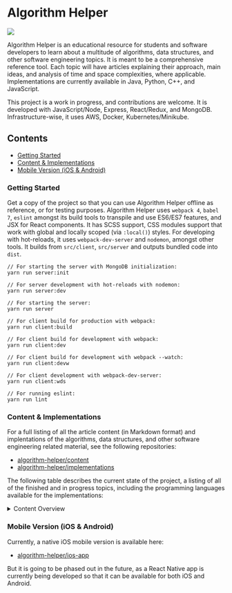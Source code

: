 # Algorithm Helper

<img src="https://circleci.com/gh/algorithm-helper/algorithm-helper/tree/master.svg?style=shield&circle-token=:circle-token">

Algorithm Helper is an educational resource for students and software developers to learn about
a multitude of algorithms, data structures, and other software engineering topics. It is meant to
be a comprehensive reference tool. Each topic will have articles explaining their approach, main
ideas, and analysis of time and space complexities, where applicable. Implementations are currently
available in Java, Python, C++, and JavaScript.

This project is a work in progress, and contributions are welcome. It is developed with
JavaScript/Node, Express, React/Redux, and MongoDB. Infrastructure-wise, it uses AWS, Docker,
Kubernetes/Minikube.

## Contents

- [Getting Started](#getting-started)
- [Content & Implementations](#content--implementations)
- [Mobile Version (iOS & Android)](#mobile-version-ios--android)

### Getting Started

Get a copy of the project so that you can use Algorithm Helper offline as reference, or for testing
purposes. Algorithm Helper uses `webpack 4`, `babel 7`, `eslint` amongst its build tools to
transpile and use ES6/ES7 features, and JSX for React components. It has SCSS support, CSS modules
support that work with global and locally scoped (via `:local()`) styles. For developing with
hot-reloads, it uses `webpack-dev-server` and `nodemon`, amongst other tools. It builds from
`src/client`, `src/server` and outputs bundled code into `dist`.

```
// For starting the server with MongoDB initialization:
yarn run server:init

// For server development with hot-reloads with nodemon:
yarn run server:dev

// For starting the server:
yarn run server

// For client build for production with webpack:
yarn run client:build

// For client build for development with webpack:
yarn run client:dev

// For client build for development with webpack --watch:
yarn run client:devw

// For client development with webpack-dev-server:
yarn run client:wds

// For running eslint:
yarn run lint
```

### Content & Implementations

For a full listing of all the article content (in Markdown format) and implentations of the
algorithms, data structures, and other software engineering related material, see the following
repositories:
- [algorithm-helper/content](https://github.com/algorithm-helper/content)
- [algorithm-helper/implementations](https://github.com/algorithm-helper/implementations)

The following table describes the current state of the project, a listing of all of the finished
and in progress topics, including the programming languages available for the implementations:

<details>
  <summary>Content Overview</summary>
  <table>
    <tr>
      <th>Category</th>
      <th>Subcategory</th>
      <th>Topic</th>
      <th>Current State</th>
      <th>Languages Available</th>
    </tr>
    <tr>
      <td>Data Structures</td>
      <td>Lists</td>
      <td>Introduction</td>
      <td>Complete</td>
      <td>n/a</td>
    </tr>
    <tr>
      <td>Data Structures</td>
      <td>Lists</td>
      <td>Linked List</td>
      <td>Complete</td>
      <td>Java</td>
    </tr>
    <tr>
      <td>Data Structures</td>
      <td>Lists</td>
      <td>Double Ended Linked List</td>
      <td>Complete</td>
      <td>Java</td>
    </tr>
    <tr>
      <td>Data Structures</td>
      <td>Lists</td>
      <td>Dynamic Array</td>
      <td>Complete</td>
      <td>Java</td>
    </tr>
    <tr>
      <td>Data Structures</td>
      <td>Lists</td>
      <td>Stack</td>
      <td>Complete</td>
      <td>Java</td>
    </tr>
    <tr>
      <td>Data Structures</td>
      <td>Lists</td>
      <td>Queue</td>
      <td>Complete</td>
      <td>Java</td>
    </tr>
    <tr>
      <td>Data Structures</td>
      <td>Lists</td>
      <td>Double Ended Queue</td>
      <td>Complete</td>
      <td>Java</td>
    </tr>
    <tr>
      <td>Data Structures</td>
      <td>Lists</td>
      <td>Time and Space Complexity Comparison</td>
      <td>Complete</td>
      <td>n/a</td>
    </tr>
    <tr>
      <td>Data Structures</td>
      <td>Trees</td>
      <td>Introduction</td>
      <td>Complete</td>
      <td>n/a</td>
    </tr>
    <tr>
      <td>Data Structures</td>
      <td>Trees</td>
      <td>Map / Symbol Table</td>
      <td>Complete</td>
      <td>Java</td>
    </tr>
    <tr>
      <td>Data Structures</td>
      <td>Trees</td>
      <td>Set</td>
      <td>Complete</td>
      <td>Java</td>
    </tr>
    <tr>
      <td>Data Structures</td>
      <td>Trees</td>
      <td>Binary Search Tree</td>
      <td>Complete</td>
      <td>Java</td>
    </tr>
    <tr>
      <td>Data Structures</td>
      <td>Trees</td>
      <td>Balanced Binary Search Tree</td>
      <td>Complete</td>
      <td>n/a</td>
    </tr>
    <tr>
      <td>Data Structures</td>
      <td>Trees</td>
      <td>2-3 Tree</td>
      <td>Complete</td>
      <td>n/a</td>
    </tr>
    <tr>
      <td>Data Structures</td>
      <td>Trees</td>
      <td>Red-Black Tree</td>
      <td>Complete</td>
      <td>Java</td>
    </tr>
    <tr>
      <td>Data Structures</td>
      <td>Trees</td>
      <td>AVL Tree</td>
      <td>Complete</td>
      <td>Java</td>
    </tr>
    <tr>
      <td>Data Structures</td>
      <td>Trees</td>
      <td>Heap</td>
      <td>Complete</td>
      <td>Java</td>
    </tr>
    <tr>
      <td>Data Structures</td>
      <td>Trees</td>
      <td>Priority Queue</td>
      <td>Complete</td>
      <td>Java</td>
    </tr>
    <tr>
      <td>Data Structures</td>
      <td>Trees</td>
      <td>Union Find / Disjoint Set</td>
      <td>Complete</td>
      <td>Java</td>
    </tr>
    <tr>
      <td>Data Structures</td>
      <td>Trees</td>
      <td>B-Tree</td>
      <td>In Progress</td>
      <td>n/a</td>
    </tr>
    <tr>
      <td>Data Structures</td>
      <td>Trees</td>
      <td>Fibonacci Heap</td>
      <td>In Progress</td>
      <td>n/a</td>
    </tr>
    <tr>
      <td>Data Structures</td>
      <td>Trees</td>
      <td>Van Emde Boas Tree</td>
      <td>In Progress</td>
      <td>n/a</td>
    </tr>
    <tr>
      <td>Data Structures</td>
      <td>Trees</td>
      <td>Time and Space Complexity Comparison</td>
      <td>Complete</td>
      <td>n/a</td>
    </tr>
    <tr>
      <td>Data Structures</td>
      <td>Hashing</td>
      <td>Introduction</td>
      <td>Complete</td>
      <td>n/a</td>
    </tr>
    <tr>
      <td>Data Structures</td>
      <td>Hashing</td>
      <td>Hash Function</td>
      <td>Complete</td>
      <td>n/a</td>
    </tr>
    <tr>
      <td>Data Structures</td>
      <td>Hashing</td>
      <td>Collision Resolution</td>
      <td>Complete</td>
      <td>n/a</td>
    </tr>
    <tr>
      <td>Data Structures</td>
      <td>Hashing</td>
      <td>Simple Uniform Hashing Assumpption</td>
      <td>Complete</td>
      <td>n/a</td>
    </tr>
    <tr>
      <td>Data Structures</td>
      <td>Hashing</td>
      <td>Hash Map</td>
      <td>Complete</td>
      <td>Java</td>
    </tr>
    <tr>
      <td>Data Structures</td>
      <td>Hashing</td>
      <td>Hash Set</td>
      <td>Complete</td>
      <td>Java</td>
    </tr>
    <tr>
      <td>Data Structures</td>
      <td>Hashing</td>
      <td>Time and Space Complexity Comparison</td>
      <td>Complete</td>
      <td>n/a</td>
    </tr>
    <tr>
      <td>Data Structures</td>
      <td>Probabilistic</td>
      <td>Introduction</td>
      <td>In Progress</td>
      <td>n/a</td>
    </tr>
    <tr>
      <td>Data Structures</td>
      <td>Probabilistic</td>
      <td>Skip List</td>
      <td>In Progress</td>
      <td>n/a</td>
    </tr>
    <tr>
      <td>Data Structures</td>
      <td>Probabilistic</td>
      <td>Bloom Filter</td>
      <td>In Progress</td>
      <td>n/a</td>
    </tr>
    <tr>
      <td>Data Structures</td>
      <td>Probabilistic</td>
      <td>Count Min Sketch</td>
      <td>In Progress</td>
      <td>n/a</td>
    </tr>
    <tr>
      <td>Data Structures</td>
      <td>Probabilistic</td>
      <td>Random Binary Tree</td>
      <td>In Progress</td>
      <td>n/a</td>
    </tr>
    <tr>
      <td>Data Structures</td>
      <td>Probabilistic</td>
      <td>Treap</td>
      <td>In Progress</td>
      <td>n/a</td>
    </tr>
    <tr>
      <td>Data Structures</td>
      <td>Probabilistic</td>
      <td>Time and Space Complexity Comparison</td>
      <td>In Progress</td>
      <td>n/a</td>
    </tr>
    <tr>
      <td>Data Structures</td>
      <td>Multidimensional</td>
      <td>Introduction</td>
      <td>In Progress</td>
      <td>n/a</td>
    </tr>
    <tr>
      <td>Data Structures</td>
      <td>Multidimensional</td>
      <td>Range Searching</td>
      <td>In Progress</td>
      <td>n/a</td>
    </tr>
    <tr>
      <td>Data Structures</td>
      <td>Multidimensional</td>
      <td>Quad Tree</td>
      <td>In Progress</td>
      <td>n/a</td>
    </tr>
    <tr>
      <td>Data Structures</td>
      <td>Multidimensional</td>
      <td>k-d Tree</td>
      <td>In Progress</td>
      <td>n/a</td>
    </tr>
    <tr>
      <td>Data Structures</td>
      <td>Multidimensional</td>
      <td>Range Tree</td>
      <td>In Progress</td>
      <td>n/a</td>
    </tr>
    <tr>
      <td>Data Structures</td>
      <td>Multidimensional</td>
      <td>Time and Space Complexity Comparison</td>
      <td>In Progress</td>
      <td>n/a</td>
    </tr>
    <tr>
      <td>Data Structures</td>
      <td>Abstract Data Types</td>
      <td>Introduction</td>
      <td>In Progress</td>
      <td>n/a</td>
    </tr>
    <tr>
      <td>Data Structures</td>
      <td>Abstract Data Types</td>
      <td>Iterator / Iterable</td>
      <td>In Progress</td>
      <td>n/a</td>
    </tr>
    <tr>
      <td>Data Structures</td>
      <td>Abstract Data Types</td>
      <td>Comparator / Comparable</td>
      <td>In Progress</td>
      <td>n/a</td>
    </tr>
    <tr>
      <td>General Algorithms</td>
      <td>Searching</td>
      <td>Introduction</td>
      <td>Complete</td>
      <td>n/a</td>
    </tr>
    <tr>
      <td>General Algorithms</td>
      <td>Searching</td>
      <td>Binary Search</td>
      <td>Complete</td>
      <td>Java</td>
    </tr>
    <tr>
      <td>General Algorithms</td>
      <td>Searching</td>
      <td>Ternary Search</td>
      <td>Complete</td>
      <td>Java</td>
    </tr>
    <tr>
      <td>General Algorithms</td>
      <td>Searching</td>
      <td>Jump Search</td>
      <td>Complete</td>
      <td>Java</td>
    </tr>
    <tr>
      <td>General Algorithms</td>
      <td>Searching</td>
      <td>Interpolation Search</td>
      <td>Complete</td>
      <td>Java</td>
    </tr>
    <tr>
      <td>General Algorithms</td>
      <td>Searching</td>
      <td>Time and Space Complexity Comparison</td>
      <td>Complete</td>
      <td>n/a</td>
    </tr>
    <tr>
      <td>General Algorithms</td>
      <td>Sorting</td>
      <td>Introduction</td>
      <td>Complete</td>
      <td>n/a</td>
    </tr>
    <tr>
      <td>General Algorithms</td>
      <td>Sorting</td>
      <td>Stability</td>
      <td>Complete</td>
      <td>n/a</td>
    </tr>
    <tr>
      <td>General Algorithms</td>
      <td>Sorting</td>
      <td>In-Place</td>
      <td>Complete</td>
      <td>n/a</td>
    </tr>
    <tr>
      <td>General Algorithms</td>
      <td>Sorting</td>
      <td>Selection Sort</td>
      <td>Complete</td>
      <td>Java</td>
    </tr>
    <tr>
      <td>General Algorithms</td>
      <td>Sorting</td>
      <td>Insertion Sort</td>
      <td>Complete</td>
      <td>Java</td>
    </tr>
    <tr>
      <td>General Algorithms</td>
      <td>Sorting</td>
      <td>Shell Sort</td>
      <td>Complete</td>
      <td>Java</td>
    </tr>
    <tr>
      <td>General Algorithms</td>
      <td>Sorting</td>
      <td>Divide and Conquer</td>
      <td>Complete</td>
      <td>n/a</td>
    </tr>
    <tr>
      <td>General Algorithms</td>
      <td>Sorting</td>
      <td>Merge Sort</td>
      <td>Complete</td>
      <td>Java</td>
    </tr>
    <tr>
      <td>General Algorithms</td>
      <td>Sorting</td>
      <td>Quick Sort</td>
      <td>Complete</td>
      <td>Java</td>
    </tr>
    <tr>
      <td>General Algorithms</td>
      <td>Sorting</td>
      <td>Heap Sort</td>
      <td>Complete</td>
      <td>Java</td>
    </tr>
    <tr>
      <td>General Algorithms</td>
      <td>Sorting</td>
      <td>Bucket Sort</td>
      <td>Complete</td>
      <td>Java</td>
    </tr>
    <tr>
      <td>General Algorithms</td>
      <td>Sorting</td>
      <td>Count Sort</td>
      <td>In Progress</td>
      <td>n/a</td>
    </tr>
    <tr>
      <td>General Algorithms</td>
      <td>Sorting</td>
      <td>Radix Sort</td>
      <td>Complete</td>
      <td>Java</td>
    </tr>
    <tr>
      <td>General Algorithms</td>
      <td>Sorting</td>
      <td>Time and Space Complexity Comparison</td>
      <td>Complete</td>
      <td>n/a</td>
    </tr>
    <tr>
      <td>General Algorithms</td>
      <td>Shuffling</td>
      <td>Introduction</td>
      <td>Complete</td>
      <td>n/a</td>
    </tr>
    <tr>
      <td>General Algorithms</td>
      <td>Shuffling</td>
      <td>Fisher-Yates Shuffle</td>
      <td>Complete</td>
      <td>Java</td>
    </tr>
    <tr>
      <td>General Algorithms</td>
      <td>Shuffling</td>
      <td>Sattolo's Algorithm</td>
      <td>Complete</td>
      <td>Java</td>
    </tr>
    <tr>
      <td>General Algorithms</td>
      <td>Shuffling</td>
      <td>Time and Space Complexity Comparison</td>
      <td>Complete</td>
      <td>n/a</td>
    </tr>
    <tr>
      <td>General Algorithms</td>
      <td>Selecting</td>
      <td>Introduction</td>
      <td>In Progress</td>
      <td>n/a</td>
    </tr>
    <tr>
      <td>General Algorithms</td>
      <td>Selecting</td>
      <td>Quick Select</td>
      <td>In Progress</td>
      <td>n/a</td>
    </tr>
    <tr>
      <td>General Algorithms</td>
      <td>Selecting</td>
      <td>Median Finding</td>
      <td>In Progress</td>
      <td>n/a</td>
    </tr>
    <tr>
      <td>General Algorithms</td>
      <td>Selecting</td>
      <td>Median of Medians Algorithm</td>
      <td>In Progress</td>
      <td>n/a</td>
    </tr>
    <tr>
      <td>General Algorithms</td>
      <td>Selecting</td>
      <td>Peak Finding</td>
      <td>In Progress</td>
      <td>n/a</td>
    </tr>
    <tr>
      <td>General Algorithms</td>
      <td>Selecting</td>
      <td>Time and Space Complexity Comparison</td>
      <td>In Progress</td>
      <td>n/a</td>
    </tr>
    <tr>
      <td>Strings</td>
      <td>String Data Structures</td>
      <td>Introduction</td>
      <td>Complete</td>
      <td>n/a</td>
    </tr>
    <tr>
      <td>Strings</td>
      <td>String Data Structures</td>
      <td>Trie</td>
      <td>Complete</td>
      <td>n/a</td>
    </tr>
    <tr>
      <td>Strings</td>
      <td>String Data Structures</td>
      <td>R-Way Trie</td>
      <td>Complete</td>
      <td>Java</td>
    </tr>
    <tr>
      <td>Strings</td>
      <td>String Data Structures</td>
      <td>Ternary Search Trie</td>
      <td>Complete</td>
      <td>Java</td>
    </tr>
    <tr>
      <td>Strings</td>
      <td>String Data Structures</td>
      <td>Suffix Tree</td>
      <td>In Progress</td>
      <td>n/a</td>
    </tr>
    <tr>
      <td>Strings</td>
      <td>String Data Structures</td>
      <td>Time and Space Complexity Comparison</td>
      <td>Complete</td>
      <td>n/a</td>
    </tr>
    <tr>
      <td>Strings</td>
      <td>String Sorting</td>
      <td>Introduction</td>
      <td>Complete</td>
      <td>n/a</td>
    </tr>
    <tr>
      <td>Strings</td>
      <td>String Sorting</td>
      <td>LSD Radix Sort</td>
      <td>Complete</td>
      <td>Java</td>
    </tr>
    <tr>
      <td>Strings</td>
      <td>String Sorting</td>
      <td>MSD Radix Sort</td>
      <td>Complete</td>
      <td>Java</td>
    </tr>
    <tr>
      <td>Strings</td>
      <td>String Sorting</td>
      <td>Time and Space Complexity Comparison</td>
      <td>Complete</td>
      <td>n/a</td>
    </tr>
    <tr>
      <td>Strings</td>
      <td>String Matching</td>
      <td>Introduction</td>
      <td>Complete</td>
      <td>n/a</td>
    </tr>
    <tr>
      <td>Strings</td>
      <td>String Matching</td>
      <td>Knuth-Morris-Pratt Algorithm</td>
      <td>Complete</td>
      <td>Java</td>
    </tr>
    <tr>
      <td>Strings</td>
      <td>String Matching</td>
      <td>Boyer-Moore Algorithm</td>
      <td>Complete</td>
      <td>Java</td>
    </tr>
    <tr>
      <td>Strings</td>
      <td>String Matching</td>
      <td>Rabin-Karp Algorithm</td>
      <td>Complete</td>
      <td>Java</td>
    </tr>
    <tr>
      <td>Strings</td>
      <td>String Matching</td>
      <td>Approximate String Matching</td>
      <td>In Progress</td>
      <td>n/a</td>
    </tr>
    <tr>
      <td>Strings</td>
      <td>String Matching</td>
      <td>Bitap Algorithm</td>
      <td>In Progress</td>
      <td>n/a</td>
    </tr>
    <tr>
      <td>Strings</td>
      <td>String Matching</td>
      <td>Time and Space Complexity Comparison</td>
      <td>Complete</td>
      <td>n/a</td>
    </tr>
    <tr>
      <td>Strings</td>
      <td>String Metrics</td>
      <td>Introduction</td>
      <td>In Progress</td>
      <td>n/a</td>
    </tr>
    <tr>
      <td>Strings</td>
      <td>String Metrics</td>
      <td>Edit Distance</td>
      <td>In Progress</td>
      <td>n/a</td>
    </tr>
    <tr>
      <td>Strings</td>
      <td>String Metrics</td>
      <td>Damerau-Levenshtein Distance</td>
      <td>In Progress</td>
      <td>n/a</td>
    </tr>
    <tr>
      <td>Strings</td>
      <td>String Metrics</td>
      <td>Hamming Distance</td>
      <td>In Progress</td>
      <td>n/a</td>
    </tr>
    <tr>
      <td>Strings</td>
      <td>String Metrics</td>
      <td>Wagner-Fischer Algorithm</td>
      <td>In Progress</td>
      <td>n/a</td>
    </tr>
    <tr>
      <td>Strings</td>
      <td>String Metrics</td>
      <td>Time and Space Complexity Comparison</td>
      <td>In Progress</td>
      <td>n/a</td>
    </tr>
    <tr>
      <td>Strings</td>
      <td>Compression</td>
      <td>Introduction</td>
      <td>In Progress</td>
      <td>n/a</td>
    </tr>
    <tr>
      <td>Strings</td>
      <td>Compression</td>
      <td>Run-Length Encoding</td>
      <td>In Progress</td>
      <td>n/a</td>
    </tr>
    <tr>
      <td>Strings</td>
      <td>Compression</td>
      <td>Huffman Coding</td>
      <td>In Progress</td>
      <td>n/a</td>
    </tr>
    <tr>
      <td>Strings</td>
      <td>Compression</td>
      <td>Lempel-Ziv-Welch Algorithm</td>
      <td>In Progress</td>
      <td>n/a</td>
    </tr>
    <tr>
      <td>Strings</td>
      <td>Compression</td>
      <td>Text Transforms</td>
      <td>In Progress</td>
      <td>n/a</td>
    </tr>
    <tr>
      <td>Strings</td>
      <td>Compression</td>
      <td>Burrows-Wheeler Transform</td>
      <td>In Progress</td>
      <td>n/a</td>
    </tr>
    <tr>
      <td>Strings</td>
      <td>Compression</td>
      <td>Time and Space Complexity Comparison</td>
      <td>In Progress</td>
      <td>n/a</td>
    </tr>
    <tr>
      <td>Graphs</td>
      <td>Graphs</td>
      <td>Introduction</td>
      <td>Complete</td>
      <td>n/a</td>
    </tr>
    <tr>
      <td>Graphs</td>
      <td>Graphs</td>
      <td>Graph Representation</td>
      <td>Complete</td>
      <td>n/a</td>
    </tr>
    <tr>
      <td>Graphs</td>
      <td>Graphs</td>
      <td>Undirected and Directed Graphs</td>
      <td>Complete</td>
      <td>Java</td>
    </tr>
    <tr>
      <td>Graphs</td>
      <td>Graphs</td>
      <td>Sparse and Dense Graphs</td>
      <td>Complete</td>
      <td>n/a</td>
    </tr>
    <tr>
      <td>Graphs</td>
      <td>Graphs</td>
      <td>Time and Space Complexity Comparison</td>
      <td>Complete</td>
      <td>n/a</td>
    </tr>
    <tr>
      <td>Graphs</td>
      <td>Path Finding</td>
      <td>Introduction</td>
      <td>Complete</td>
      <td>n/a</td>
    </tr>
    <tr>
      <td>Graphs</td>
      <td>Path Finding</td>
      <td>Depth First Search</td>
      <td>Complete</td>
      <td>Java</td>
    </tr>
    <tr>
      <td>Graphs</td>
      <td>Path Finding</td>
      <td>Breadth First Search</td>
      <td>Complete</td>
      <td>Java</td>
    </tr>
    <tr>
      <td>Graphs</td>
      <td>Path Finding</td>
      <td>Connected Components</td>
      <td>Complete</td>
      <td>Java</td>
    </tr>
    <tr>
      <td>Graphs</td>
      <td>Path Finding</td>
      <td>Topological Sort</td>
      <td>Complete</td>
      <td>Java</td>
    </tr>
    <tr>
      <td>Graphs</td>
      <td>Path Finding</td>
      <td>Kahn's Topological Sort Algorithm</td>
      <td>Complete</td>
      <td>Java</td>
    </tr>
    <tr>
      <td>Graphs</td>
      <td>Path Finding</td>
      <td>Strongly Connected Components</td>
      <td>Complete</td>
      <td>Java</td>
    </tr>
    <tr>
      <td>Graphs</td>
      <td>Path Finding</td>
      <td>Kosaraju's Algorithm</td>
      <td>Complete</td>
      <td>Java</td>
    </tr>
    <tr>
      <td>Graphs</td>
      <td>Path Finding</td>
      <td>Time and Space Complexity Comparison</td>
      <td>Complete</td>
      <td>n/a</td>
    </tr>
    <tr>
      <td>Graphs</td>
      <td>Shortest Path Finding</td>
      <td>Introduction</td>
      <td>Complete</td>
      <td>n/a</td>
    </tr>
    <tr>
      <td>Graphs</td>
      <td>Shortest Path Finding</td>
      <td>Weighted Graph</td>
      <td>Complete</td>
      <td>Java</td>
    </tr>
    <tr>
      <td>Graphs</td>
      <td>Shortest Path Finding</td>
      <td>Edge Relaxation</td>
      <td>Complete</td>
      <td>n/a</td>
    </tr>
    <tr>
      <td>Graphs</td>
      <td>Shortest Path Finding</td>
      <td>Dijkstra's Algorithm</td>
      <td>Complete</td>
      <td>Java</td>
    </tr>
    <tr>
      <td>Graphs</td>
      <td>Shortest Path Finding</td>
      <td>Bellman-Ford Algorithm</td>
      <td>Complete</td>
      <td>Java</td>
    </tr>
    <tr>
      <td>Graphs</td>
      <td>Shortest Path Finding</td>
      <td>Floyd-Warshall Algorithm</td>
      <td>Complete</td>
      <td>Java</td>
    </tr>
    <tr>
      <td>Graphs</td>
      <td>Shortest Path Finding</td>
      <td>Time and Space Complexity Comparison</td>
      <td>Complete</td>
      <td>n/a</td>
    </tr>
    <tr>
      <td>Graphs</td>
      <td>Minimum Spanning Trees</td>
      <td>Introduction</td>
      <td>Complete</td>
      <td>n/a</td>
    </tr>
    <tr>
      <td>Graphs</td>
      <td>Minimum Spanning Trees</td>
      <td>Greedy Algorithm</td>
      <td>Complete</td>
      <td>n/a</td>
    </tr>
    <tr>
      <td>Graphs</td>
      <td>Minimum Spanning Trees</td>
      <td>Prim's Algorithm</td>
      <td>Complete</td>
      <td>Java</td>
    </tr>
    <tr>
      <td>Graphs</td>
      <td>Minimum Spanning Trees</td>
      <td>Kruskal's Algorithm</td>
      <td>Complete</td>
      <td>Java</td>
    </tr>
    <tr>
      <td>Graphs</td>
      <td>Minimum Spanning Trees</td>
      <td>Clustering</td>
      <td>In Progress</td>
      <td>n/a</td>
    </tr>
    <tr>
      <td>Graphs</td>
      <td>Minimum Spanning Trees</td>
      <td>Time and Space Complexity Comparison</td>
      <td>Complete</td>
      <td>n/a</td>
    </tr>
    <tr>
      <td>Graphs</td>
      <td>Flow Networks</td>
      <td>Introduction</td>
      <td>Complete</td>
      <td>n/a</td>
    </tr>
    <tr>
      <td>Graphs</td>
      <td>Flow Networks</td>
      <td>Max Flow Min Cut</td>
      <td>Complete</td>
      <td>n/a</td>
    </tr>
    <tr>
      <td>Graphs</td>
      <td>Flow Networks</td>
      <td>Ford-Fulkerson Algorithm</td>
      <td>Complete</td>
      <td>n/a</td>
    </tr>
    <tr>
      <td>Graphs</td>
      <td>Flow Networks</td>
      <td>Time and Space Complexity Comparison</td>
      <td>Complete</td>
      <td>n/a</td>
    </tr>
    <tr>
      <td>Randomization</td>
      <td>Randomized Algorithms</td>
      <td>Introduction</td>
      <td>In Progress</td>
      <td>n/a</td>
    </tr>
    <tr>
      <td>Randomization</td>
      <td>Randomized Algorithms</td>
      <td>Expected Time</td>
      <td>In Progress</td>
      <td>n/a</td>
    </tr>
    <tr>
      <td>Randomization</td>
      <td>Randomized Algorithms</td>
      <td>Quick Select (Revisited)</td>
      <td>In Progress</td>
      <td>n/a</td>
    </tr>
    <tr>
      <td>Randomization</td>
      <td>Randomized Algorithms</td>
      <td>Quick Sort (Revisited)</td>
      <td>In Progress</td>
      <td>n/a</td>
    </tr>
    <tr>
      <td>Randomization</td>
      <td>Randomized Algorithms</td>
      <td>Monte Carlo Algorithm</td>
      <td>In Progress</td>
      <td>n/a</td>
    </tr>
    <tr>
      <td>Randomization</td>
      <td>Randomized Algorithms</td>
      <td>Las Vegas Algorithm</td>
      <td>In Progress</td>
      <td>n/a</td>
    </tr>
    <tr>
      <td>Randomization</td>
      <td>Randomized Algorithms</td>
      <td>Time and Space Complexity Comparison</td>
      <td>In Progress</td>
      <td>n/a</td>
    </tr>
    <tr>
      <td>Randomization</td>
      <td>Random Number Generators</td>
      <td>Introduction</td>
      <td>In Progress</td>
      <td>n/a</td>
    </tr>
    <tr>
      <td>Randomization</td>
      <td>Random Number Generators</td>
      <td>Pseudo Random Number Generators</td>
      <td>In Progress</td>
      <td>n/a</td>
    </tr>
    <tr>
      <td>Randomization</td>
      <td>Random Number Generators</td>
      <td>Blum Blum Shub</td>
      <td>In Progress</td>
      <td>n/a</td>
    </tr>
    <tr>
      <td>Randomization</td>
      <td>Random Number Generators</td>
      <td>Lagged Fibonacci Generator</td>
      <td>In Progress</td>
      <td>n/a</td>
    </tr>
    <tr>
      <td>Randomization</td>
      <td>Random Number Generators</td>
      <td>Linear Congruential Generator</td>
      <td>In Progress</td>
      <td>n/a</td>
    </tr>
    <tr>
      <td>Randomization</td>
      <td>Random Number Generators</td>
      <td>Mersenne Twister</td>
      <td>In Progress</td>
      <td>n/a</td>
    </tr>
    <tr>
      <td>Randomization</td>
      <td>Random Number Generators</td>
      <td>Time and Space Complexity Comparison</td>
      <td>In Progress</td>
      <td>n/a</td>
    </tr>
    <tr>
      <td>Mathematics</td>
      <td>Numerical Computation</td>
      <td>Introduction</td>
      <td>Complete</td>
      <td>n/a</td>
    </tr>
    <tr>
      <td>Mathematics</td>
      <td>Numerical Computation</td>
      <td>Euclid's Algorithm</td>
      <td>Complete</td>
      <td>Java</td>
    </tr>
    <tr>
      <td>Mathematics</td>
      <td>Numerical Computation</td>
      <td>Multiplication Algorithm</td>
      <td>Complete</td>
      <td>Java</td>
    </tr>
    <tr>
      <td>Mathematics</td>
      <td>Numerical Computation</td>
      <td>Karatsuba Algorithm</td>
      <td>Complete</td>
      <td>Java</td>
    </tr>
    <tr>
      <td>Mathematics</td>
      <td>Numerical Computation</td>
      <td>Newton-Raphson Method</td>
      <td>Complete</td>
      <td>Java</td>
    </tr>
    <tr>
      <td>Mathematics</td>
      <td>Numerical Computation</td>
      <td>Modular Exponentiation</td>
      <td>Complete</td>
      <td>Java</td>
    </tr>
    <tr>
      <td>Mathematics</td>
      <td>Numerical Computation</td>
      <td>Linear Programming</td>
      <td>In Progress</td>
      <td>n/a</td>
    </tr>
    <tr>
      <td>Mathematics</td>
      <td>Numerical Computation</td>
      <td>Simplex Algorithm</td>
      <td>In Progress</td>
      <td>n/a</td>
    </tr>
    <tr>
      <td>Mathematics</td>
      <td>Numerical Computation</td>
      <td>Polynomial Multiplication</td>
      <td>In Progress</td>
      <td>n/a</td>
    </tr>
    <tr>
      <td>Mathematics</td>
      <td>Numerical Computation</td>
      <td>Fast Fourier Transform</td>
      <td>In Progress</td>
      <td>n/a</td>
    </tr>
    <tr>
      <td>Mathematics</td>
      <td>Numerical Computation</td>
      <td>Time and Space Complexity Comparison</td>
      <td>Complete</td>
      <td>n/a</td>
    </tr>
    <tr>
      <td>Mathematics</td>
      <td>Computational Geometry</td>
      <td>Introduction</td>
      <td>Complete</td>
      <td>n/a</td>
    </tr>
    <tr>
      <td>Mathematics</td>
      <td>Computational Geometry</td>
      <td>Convex Hull</td>
      <td>Complete</td>
      <td>n/a</td>
    </tr>
    <tr>
      <td>Mathematics</td>
      <td>Computational Geometry</td>
      <td>Graham Scan</td>
      <td>Complete</td>
      <td>Java</td>
    </tr>
    <tr>
      <td>Mathematics</td>
      <td>Computational Geometry</td>
      <td>Jarvis Algorithm</td>
      <td>In Progress</td>
      <td>n/a</td>
    </tr>
    <tr>
      <td>Mathematics</td>
      <td>Computational Geometry</td>
      <td>Time and Space Complexity Comparison</td>
      <td>In Progress</td>
      <td>n/a</td>
    </tr>
    <tr>
      <td>Dynamic Programming</td>
      <td>Dynamic Programming</td>
      <td>Introduction</td>
      <td>In Progress</td>
      <td>n/a</td>
    </tr>
    <tr>
      <td>Dynamic Programming</td>
      <td>Dynamic Programming</td>
      <td>Overlapping Subproblems and Optimal Substructures</td>
      <td>In Progress</td>
      <td>n/a</td>
    </tr>
    <tr>
      <td>Dynamic Programming</td>
      <td>Dynamic Programming</td>
      <td>Memoization</td>
      <td>In Progress</td>
      <td>n/a</td>
    </tr>
    <tr>
      <td>Dynamic Programming</td>
      <td>Dynamic Programming Problems</td>
      <td>Introduction</td>
      <td>In Progress</td>
      <td>n/a</td>
    </tr>
    <tr>
      <td>Dynamic Programming</td>
      <td>Dynamic Programming Problems</td>
      <td>Fibonacci Number</td>
      <td>In Progress</td>
      <td>n/a</td>
    </tr>
    <tr>
      <td>Dynamic Programming</td>
      <td>Dynamic Programming Problems</td>
      <td>Maximum Sum Contiguous Subarray</td>
      <td>In Progress</td>
      <td>n/a</td>
    </tr>
    <tr>
      <td>Dynamic Programming</td>
      <td>Dynamic Programming Problems</td>
      <td>Kadane's Algorithm</td>
      <td>In Progress</td>
      <td>n/a</td>
    </tr>
    <tr>
      <td>Dynamic Programming</td>
      <td>Dynamic Programming Problems</td>
      <td>Longest Common Subsequence</td>
      <td>In Progress</td>
      <td>n/a</td>
    </tr>
    <tr>
      <td>Dynamic Programming</td>
      <td>Dynamic Programming Problems</td>
      <td>Longest Increasing Subsequence</td>
      <td>In Progress</td>
      <td>n/a</td>
    </tr>
    <tr>
      <td>Dynamic Programming</td>
      <td>Dynamic Programming Problems</td>
      <td>Longest Common Substring</td>
      <td>In Progress</td>
      <td>n/a</td>
    </tr>
    <tr>
      <td>Dynamic Programming</td>
      <td>Dynamic Programming Problems</td>
      <td>Longest Palindromic Substring</td>
      <td>In Progress</td>
      <td>n/a</td>
    </tr>
    <tr>
      <td>Dynamic Programming</td>
      <td>Dynamic Programming Problems</td>
      <td>Binomial Coefficient</td>
      <td>In Progress</td>
      <td>n/a</td>
    </tr>
    <tr>
      <td>Dynamic Programming</td>
      <td>Dynamic Programming Problems</td>
      <td>Coin Change Problem</td>
      <td>In Progress</td>
      <td>n/a</td>
    </tr>
    <tr>
      <td>Dynamic Programming</td>
      <td>Dynamic Programming Problems</td>
      <td>Maximum Size Square Submatrix</td>
      <td>In Progress</td>
      <td>n/a</td>
    </tr>
    <tr>
      <td>Dynamic Programming</td>
      <td>Dynamic Programming Problems</td>
      <td>Assembly Line Scheduling</td>
      <td>In Progress</td>
      <td>n/a</td>
    </tr>
    <tr>
      <td>Dynamic Programming</td>
      <td>Dynamic Programming Problems</td>
      <td>Rod Cutting</td>
      <td>In Progress</td>
      <td>n/a</td>
    </tr>
    <tr>
      <td>Dynamic Programming</td>
      <td>Dynamic Programming Problems</td>
      <td>Levenschtein Edit Distance</td>
      <td>In Progress</td>
      <td>n/a</td>
    </tr>
    <tr>
      <td>Dynamic Programming</td>
      <td>Dynamic Programming Problems</td>
      <td>0-1 Knapsack Problem</td>
      <td>In Progress</td>
      <td>n/a</td>
    </tr>
    <tr>
      <td>Dynamic Programming</td>
      <td>Dynamic Programming Problems</td>
      <td>Time and Space Complexity Comparison</td>
      <td>In Progress</td>
      <td>n/a</td>
    </tr>
    <tr>
      <td>Algorithmic Analysis</td>
      <td>Computational Complexity</td>
      <td>Introduction</td>
      <td>In Progress</td>
      <td>n/a</td>
    </tr>
    <tr>
      <td>Algorithmic Analysis</td>
      <td>Computational Complexity</td>
      <td>Big-O Notarion</td>
      <td>In Progress</td>
      <td>n/a</td>
    </tr>
    <tr>
      <td>Algorithmic Analysis</td>
      <td>Computational Complexity</td>
      <td>Small-O Notation</td>
      <td>In Progress</td>
      <td>n/a</td>
    </tr>
    <tr>
      <td>Algorithmic Analysis</td>
      <td>Computational Complexity</td>
      <td>Amortization</td>
      <td>In Progress</td>
      <td>n/a</td>
    </tr>
    <tr>
      <td>Algorithmic Analysis</td>
      <td>Complexity Classes</td>
      <td>Introduction</td>
      <td>In Progress</td>
      <td>n/a</td>
    </tr>
    <tr>
      <td>Algorithmic Analysis</td>
      <td>Complexity Classes</td>
      <td>P Complexity</td>
      <td>In Progress</td>
      <td>n/a</td>
    </tr>
    <tr>
      <td>Algorithmic Analysis</td>
      <td>Complexity Classes</td>
      <td>NP Complexity</td>
      <td>In Progress</td>
      <td>n/a</td>
    </tr>
    <tr>
      <td>Software Engineering</td>
      <td>Object Oriented Programming</td>
      <td>Introduction</td>
      <td>Complete</td>
      <td>n/a</td>
    </tr>
    <tr>
      <td>Software Engineering</td>
      <td>Object Oriented Programming</td>
      <td>Class and Instance</td>
      <td>Complete</td>
      <td>Java</td>
    </tr>
    <tr>
      <td>Software Engineering</td>
      <td>Object Oriented Programming</td>
      <td>Inheritance</td>
      <td>Complete</td>
      <td>Java</td>
    </tr>
    <tr>
      <td>Software Engineering</td>
      <td>Object Oriented Programming</td>
      <td>Encapsulation</td>
      <td>Complete</td>
      <td>Java</td>
    </tr>
    <tr>
      <td>Software Engineering</td>
      <td>Object Oriented Programming</td>
      <td>Polymorphism</td>
      <td>Complete</td>
      <td>Java</td>
    </tr>
    <tr>
      <td>Software Engineering</td>
      <td>Functional Programming</td>
      <td>Introduction</td>
      <td>Complete</td>
      <td>n/a</td>
    </tr>
    <tr>
      <td>Software Engineering</td>
      <td>Functional Programming</td>
      <td>First Class Function</td>
      <td>Complete</td>
      <td>JavaScript</td>
    </tr>
    <tr>
      <td>Software Engineering</td>
      <td>Functional Programming</td>
      <td>Recursion</td>
      <td>Complete</td>
      <td>JavaScript</td>
    </tr>
    <tr>
      <td>Software Engineering</td>
      <td>Functional Programming</td>
      <td>Lambda Notation</td>
      <td>Complete</td>
      <td>JavaScript</td>
    </tr>
    <tr>
      <td>Software Engineering</td>
      <td>Functional Programming</td>
      <td>Function Composition</td>
      <td>Complete</td>
      <td>JavaScript</td>
    </tr>
    <tr>
      <td>Software Engineering</td>
      <td>Functional Programming</td>
      <td>Map, Filter, Reduce</td>
      <td>Complete</td>
      <td>JavaScript</td>
    </tr>
    <tr>
      <td>Software Engineering</td>
      <td>Functional Programming</td>
      <td>Currying</td>
      <td>Complete</td>
      <td>JavaScript</td>
    </tr>
    <tr>
      <td>Software Engineering</td>
      <td>Functional Programming</td>
      <td>Compose</td>
      <td>In Progress</td>
      <td>n/a</td>
    </tr>
    <tr>
      <td>Software Engineering</td>
      <td>Functional Programming</td>
      <td>Piping</td>
      <td>In Progress</td>
      <td>n/a</td>
    </tr>
    <tr>
      <td>Software Engineering</td>
      <td>Functional Programming</td>
      <td>Zip, Unzip</td>
      <td>In Progress</td>
      <td>n/a</td>
    </tr>
    <tr>
      <td>Software Engineering</td>
      <td>Design Patterns</td>
      <td>Introduction</td>
      <td>Complete</td>
      <td>Java</td>
    </tr>
    <tr>
      <td>Software Engineering</td>
      <td>Design Patterns</td>
      <td>Adapter</td>
      <td>Complete</td>
      <td>Java</td>
    </tr>
    <tr>
      <td>Software Engineering</td>
      <td>Design Patterns</td>
      <td>Bridge</td>
      <td>Complete</td>
      <td>Java</td>
    </tr>
    <tr>
      <td>Software Engineering</td>
      <td>Design Patterns</td>
      <td>Builder</td>
      <td>Complete</td>
      <td>Java</td>
    </tr>
    <tr>
      <td>Software Engineering</td>
      <td>Design Patterns</td>
      <td>Chain of Responsibility</td>
      <td>Complete</td>
      <td>Java</td>
    </tr>
    <tr>
      <td>Software Engineering</td>
      <td>Design Patterns</td>
      <td>Command</td>
      <td>Complete</td>
      <td>Java</td>
    </tr>
    <tr>
      <td>Software Engineering</td>
      <td>Design Patterns</td>
      <td>Composite</td>
      <td>Complete</td>
      <td>Java</td>
    </tr>
    <tr>
      <td>Software Engineering</td>
      <td>Design Patterns</td>
      <td>Decorator</td>
      <td>Complete</td>
      <td>Java</td>
    </tr>
    <tr>
      <td>Software Engineering</td>
      <td>Design Patterns</td>
      <td>Factory</td>
      <td>Complete</td>
      <td>Java</td>
    </tr>
    <tr>
      <td>Software Engineering</td>
      <td>Design Patterns</td>
      <td>Iterator</td>
      <td>Complete</td>
      <td>Java</td>
    </tr>
    <tr>
      <td>Software Engineering</td>
      <td>Design Patterns</td>
      <td>Null Object</td>
      <td>Complete</td>
      <td>Java</td>
    </tr>
    <tr>
      <td>Software Engineering</td>
      <td>Design Patterns</td>
      <td>Observer</td>
      <td>Complete</td>
      <td>Java</td>
    </tr>
    <tr>
      <td>Software Engineering</td>
      <td>Design Patterns</td>
      <td>Prototype</td>
      <td>Complete</td>
      <td>Java</td>
    </tr>
    <tr>
      <td>Software Engineering</td>
      <td>Design Patterns</td>
      <td>Singleton</td>
      <td>Complete</td>
      <td>Java</td>
    </tr>
    <tr>
      <td>Software Engineering</td>
      <td>Design Patterns</td>
      <td>Strategy</td>
      <td>Complete</td>
      <td>Java</td>
    </tr>
    <tr>
      <td>Software Engineering</td>
      <td>Design Patterns</td>
      <td>Template Method</td>
      <td>Complete</td>
      <td>Java</td>
    </tr>
    <tr>
      <td>Software Engineering</td>
      <td>Design Patterns</td>
      <td>Visitor</td>
      <td>Complete</td>
      <td>Java</td>
    </tr>
    <tr>
      <td>Software Engineering</td>
      <td>Bash Scripting</td>
      <td>Introduction</td>
      <td>In Progress</td>
      <td>n/a</td>
    </tr>
    <tr>
      <td>Software Engineering</td>
      <td>Bash Scripting</td>
      <td>Shell Scripts</td>
      <td>In Progress</td>
      <td>n/a</td>
    </tr>
    <tr>
      <td>Software Engineering</td>
      <td>Bash Scripting</td>
      <td>Common Functions</td>
      <td>In Progress</td>
      <td>n/a</td>
    </tr>
    <tr>
      <td>Software Engineering</td>
      <td>Bash Scripting</td>
      <td>Exit Status Codes</td>
      <td>In Progress</td>
      <td>n/a</td>
    </tr>
    <tr>
      <td>Software Engineering</td>
      <td>Bash Scripting</td>
      <td>File Access in Scripts</td>
      <td>In Progress</td>
      <td>n/a</td>
    </tr>
    <tr>
      <td>Software Engineering</td>
      <td>Regular Expressions</td>
      <td>Introduction</td>
      <td>In Progress</td>
      <td>n/a</td>
    </tr>
    <tr>
      <td>Software Engineering</td>
      <td>Regular Expressions</td>
      <td>Basic Syntax</td>
      <td>In Progress</td>
      <td>n/a</td>
    </tr>
    <tr>
      <td>Software Engineering</td>
      <td>Regular Expressions</td>
      <td>Regex Flags</td>
      <td>In Progress</td>
      <td>n/a</td>
    </tr>
    <tr>
      <td>Software Engineering</td>
      <td>Regular Expressions</td>
      <td>Grouping and Capturing</td>
      <td>In Progress</td>
      <td>n/a</td>
    </tr>
    <tr>
      <td>Software Engineering</td>
      <td>Regular Expressions</td>
      <td>Look Ahead, Look Behind</td>
      <td>In Progress</td>
      <td>n/a</td>
    </tr>
  </table>
</details>

### Mobile Version (iOS & Android)

Currently, a native iOS mobile version is available here:
- [algorithm-helper/ios-app](https://github.com/algorithm-helper/ios-app)

But it is going to be phased out in the future, as a React Native app is currently being developed
so that it can be available for both iOS and Android.
